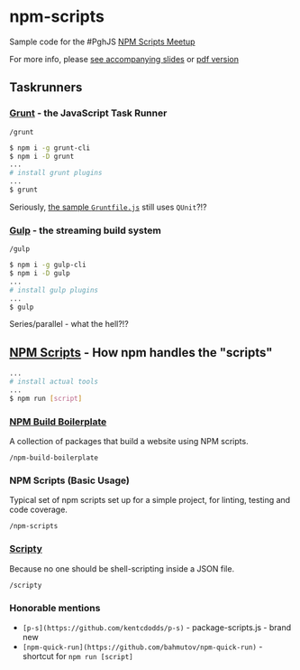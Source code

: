 # npm-scripts
Sample code for the #PghJS [NPM Scripts Meetup](http://www.meetup.com/Pittsburgh-JavaScript/events/229086018/)

For more info, please [see accompanying slides](./npm_script.pptx) or [pdf version](./npm_scripts.pdf)

## Taskrunners

### [Grunt](http://gruntjs.com/) - the JavaScript Task Runner

`/grunt`

```sh
$ npm i -g grunt-cli
$ npm i -D grunt
...
# install grunt plugins
...
$ grunt
```

Seriously, [the sample `Gruntfile.js`](http://gruntjs.com/sample-gruntfile) still uses `QUnit`?!?

### [Gulp](http://gulpjs.com/) - the streaming build system

`/gulp`

```sh
$ npm i -g gulp-cli
$ npm i -D gulp
...
# install gulp plugins
...
$ gulp
```

Series/parallel - what the hell?!?

## [NPM Scripts](https://docs.npmjs.com/misc/scripts) - How npm handles the "scripts"

```sh
...
# install actual tools
...
$ npm run [script]
```

### [NPM Build Boilerplate](https://github.com/damonbauer/npm-build-boilerplate)

A collection of packages that build a website using NPM scripts.

`/npm-build-boilerplate`

### NPM Scripts (Basic Usage)

Typical set of npm scripts set up for a simple project, for linting, testing and code coverage.

`/npm-scripts`

### [Scripty](https://github.com/testdouble/scripty)

Because no one should be shell-scripting inside a JSON file.

`/scripty`


### Honorable mentions

- `[p-s](https://github.com/kentcdodds/p-s)` - package-scripts.js - brand new
- `[npm-quick-run](https://github.com/bahmutov/npm-quick-run)` - shortcut for `npm run [script]`
